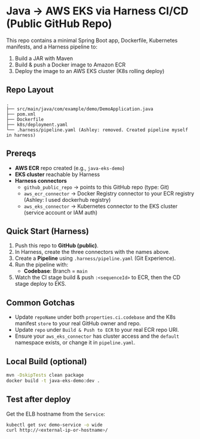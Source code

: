 # Java → AWS EKS via Harness CI/CD (Public GitHub Repo)

This repo contains a minimal Spring Boot app, Dockerfile, Kubernetes manifests, and a Harness pipeline to:

1. Build a JAR with Maven
2. Build & push a Docker image to Amazon ECR
3. Deploy the image to an AWS EKS cluster (K8s rolling deploy)

## Repo Layout
```text
.
├── src/main/java/com/example/demo/DemoApplication.java
├── pom.xml
├── Dockerfile
├── k8s/deployment.yaml
└── .harness/pipeline.yaml (Ashley: removed. Created pipeline myself in harness)
```

## Prereqs
- **AWS ECR** repo created (e.g., `java-eks-demo`)
- **EKS cluster** reachable by Harness
- **Harness connectors**
  - `github_public_repo` → points to this GitHub repo (type: Git)
  - `aws_ecr_connector` → Docker Registry connector to your ECR registry (Ashley: I used dockerhub registry)
  - `aws_eks_connector` → Kubernetes connector to the EKS cluster (service account or IAM auth)

## Quick Start (Harness)
1. Push this repo to **GitHub (public)**.
2. In Harness, create the three connectors with the names above.
3. Create a **Pipeline** using `.harness/pipeline.yaml` (Git Experience).
4. Run the pipeline with:
   - **Codebase**: Branch = `main`
5. Watch the CI stage build & push `:<sequenceId>` to ECR, then the CD stage deploy to EKS.

## Common Gotchas
- Update `repoName` under both `properties.ci.codebase` and the K8s manifest `store` to your real GitHub owner and repo.
- Update `repo` under `Build & Push to ECR` to your real ECR repo URI.
- Ensure your `aws_eks_connector` has cluster access and the `default` namespace exists, or change it in `pipeline.yaml`.

## Local Build (optional)
```bash
mvn -DskipTests clean package
docker build -t java-eks-demo:dev .
```

## Test after deploy
Get the ELB hostname from the `Service`:
```bash
kubectl get svc demo-service -o wide
curl http://<external-ip-or-hostname>/
```
